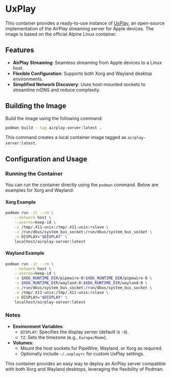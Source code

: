# UxPlay

This container provides a ready-to-use instance of [UxPlay](https://github.com/FDH2/UxPlay), an open-source implementation of the AirPlay streaming server for Apple devices. The image is based on the official Alpine Linux container.

## Features
- **AirPlay Streaming**: Seamless streaming from Apple devices to a Linux host.
- **Flexible Configuration**: Supports both Xorg and Wayland desktop environments.
- **Simplified Network Discovery**: Uses host-mounted sockets to streamline mDNS and reduce complexity.

## Building the Image

Build the image using the following command:

```bash
podman build --tag airplay-server:latest .
```

This command creates a local container image tagged as `airplay-server:latest`.

## Configuration and Usage

### Running the Container

You can run the container directly using the `podman` command. Below are examples for Xorg and Wayland:

#### Xorg Example

```bash
podman run -it --rm \
    --network host \
    --userns=keep-id \
    -v /tmp/.X11-unix:/tmp/.X11-unix:rslave \
    -v /run/dbus/system_bus_socket:/run/dbus/system_bus_socket \
    -e DISPLAY="$DISPLAY" \
    localhost/airplay-server:latest
```

#### Wayland Example

```bash
podman run -it --rm \
    --network host \
    --userns=keep-id \
    -v $XDG_RUNTIME_DIR/pipewire-0:$XDG_RUNTIME_DIR/pipewire-0 \
    -v $XDG_RUNTIME_DIR/wayland-0:$XDG_RUNTIME_DIR/wayland-0 \
    -v /run/dbus/system_bus_socket:/run/dbus/system_bus_socket \
    -v /tmp/.X11-unix:/tmp/.X11-unix:rslave \
    -e DISPLAY="$DISPLAY" \
    localhost/airplay-server:latest
```

### Notes
- **Environment Variables**:
  - `DISPLAY`: Specifies the display server (default is `:0`).
  - `TZ`: Sets the timezone (e.g., `Europe/Rome`).
- **Volumes**:
  - Mount the host sockets for PipeWire, Wayland, or Xorg as required.
  - Optionally include `~/.uxplayrc` for custom UxPlay settings.

This container provides an easy way to deploy an AirPlay server compatible with both Xorg and Wayland desktops, leveraging the flexibility of Podman.
